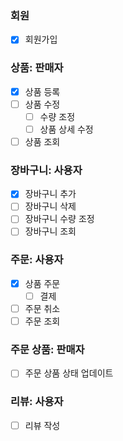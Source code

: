 ### 회원
- [x] 회원가입

### 상품: 판매자
- [x] 상품 등록
- [ ] 상품 수정
  - [ ] 수량 조정
  - [ ] 상품 상세 수정
- [ ] 상품 조회

### 장바구니: 사용자
- [x] 장바구니 추가
- [ ] 장바구니 삭제
- [ ] 장바구니 수량 조정
- [ ] 장바구니 조회

### 주문: 사용자
- [x] 상품 주문
  - [ ] 결제
- [ ] 주문 취소
- [ ] 주문 조회

### 주문 상품: 판매자
- [ ] 주문 상품 상태 업데이트

### 리뷰: 사용자
- [ ] 리뷰 작성














